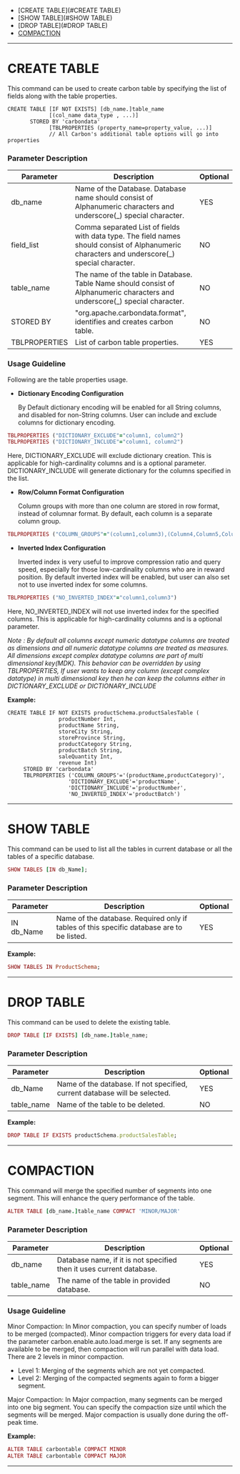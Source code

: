 <!--
    Licensed to the Apache Software Foundation (ASF) under one
    or more contributor license agreements.  See the NOTICE file
    distributed with this work for additional information
    regarding copyright ownership.  The ASF licenses this file
    to you under the Apache License, Version 2.0 (the
    "License"); you may not use this file except in compliance
    with the License.  You may obtain a copy of the License at

      http://www.apache.org/licenses/LICENSE-2.0

    Unless required by applicable law or agreed to in writing,
    software distributed under the License is distributed on an
    "AS IS" BASIS, WITHOUT WARRANTIES OR CONDITIONS OF ANY
    KIND, either express or implied.  See the License for the
    specific language governing permissions and limitations
    under the License.
-->

* [CREATE TABLE](#CREATE TABLE)
* [SHOW TABLE](#SHOW TABLE)
* [DROP TABLE](#DROP TABLE)
* [COMPACTION](#COMPACTION)

***


# CREATE TABLE
This command can be used to create carbon table by specifying the list of fields along with the table properties.

  ```
  CREATE TABLE [IF NOT EXISTS] [db_name.]table_name 
               [(col_name data_type , ...)]               
         STORED BY 'carbondata'
               [TBLPROPERTIES (property_name=property_value, ...)]
               // All Carbon's additional table options will go into properties
  ```
     

### Parameter Description

| Parameter | Description | Optional |
| ------------- | -----| ---------- |
| db_name | Name of the Database. Database name should consist of Alphanumeric characters and underscore(_) special character. | YES |
| field_list | Comma separated List of fields with data type. The field names should consist of Alphanumeric characters and underscore(_) special character.| NO |
|table_name | The name of the table in Database. Table Name should consist of Alphanumeric characters and underscore(_) special character. | NO |
| STORED BY | "org.apache.carbondata.format", identifies and creates carbon table. | NO |
| TBLPROPERTIES | List of carbon table properties. | YES |

### Usage Guideline
Following are the table properties usage.

 - **Dictionary Encoding Configuration**

   By Default dictionary encoding will be enabled for all String columns, and disabled for non-String columns. User can include and exclude columns for dictionary encoding.

  ```ruby
  TBLPROPERTIES ("DICTIONARY_EXCLUDE"="column1, column2") 
  TBLPROPERTIES ("DICTIONARY_INCLUDE"="column1, column2") 
  ```
Here, DICTIONARY_EXCLUDE will exclude dictionary creation. This is applicable for high-cardinality columns and is a optional parameter. DICTIONARY_INCLUDE will generate dictionary for the columns specified in the list.

 - **Row/Column Format Configuration**

   Column groups with more than one column are stored in row format, instead of columnar format. By default, each column is a separate column group.

  ```ruby
  TBLPROPERTIES ("COLUMN_GROUPS"="(column1,column3),(Column4,Column5,Column6)") 
  ```
 - **Inverted Index Configuration**

   Inverted index is very useful to improve compression ratio and query speed, especially for those low-cardinality columns who are in reward position.
   By default inverted index will be enabled, but user can also set not to use inverted index for some columns.

  ```ruby
  TBLPROPERTIES ("NO_INVERTED_INDEX"="column1,column3")
  ```
Here, NO_INVERTED_INDEX will not use inverted index for the specified columns. This is applicable for high-cardinality columns and is a optional parameter.

*Note : By default all columns except numeric datatype columns are treated as dimensions and all numeric datatype columns are treated as measures. All dimensions except complex datatype columns are part of multi dimensional key(MDK). This behavior can be overridden by using TBLPROPERTIES, If user wants to keep any column (except complex datatype) in multi dimensional key then he can keep the columns either in DICTIONARY_EXCLUDE or DICTIONARY_INCLUDE*


**Example:**

  ```
  CREATE TABLE IF NOT EXISTS productSchema.productSalesTable (
                  productNumber Int,
                  productName String, 
                  storeCity String, 
                  storeProvince String, 
                  productCategory String, 
                  productBatch String,
                  saleQuantity Int,
                  revenue Int)       
       STORED BY 'carbondata' 
       TBLPROPERTIES ('COLUMN_GROUPS'='(productName,productCategory)',
                     'DICTIONARY_EXCLUDE'='productName',
                     'DICTIONARY_INCLUDE'='productNumber',
                     'NO_INVERTED_INDEX'='productBatch')
  ```
***

# SHOW TABLE
This command can be used to list all the tables in current database or all the tables of a specific database.

  ```ruby
  SHOW TABLES [IN db_Name];
  ```

### Parameter Description
| Parameter | Description | Optional |
|-----------|-------------| -------- |
| IN db_Name | Name of the database. Required only if tables of this specific database are to be listed. | YES |

**Example:**

  ```ruby
  SHOW TABLES IN ProductSchema;
  ```

***

# DROP TABLE
This command can be used to delete the existing table.

  ```ruby
  DROP TABLE [IF EXISTS] [db_name.]table_name;
  ```

### Parameter Description
| Parameter | Description | Optional |
|-----------|-------------| -------- |
| db_Name | Name of the database. If not specified, current database will be selected. | YES |
| table_name | Name of the table to be deleted. | NO |

**Example:**

  ```ruby
  DROP TABLE IF EXISTS productSchema.productSalesTable;
  ```

***

# COMPACTION
 This command will merge the specified number of segments into one segment. This will enhance the query performance of the table.

  ```ruby
  ALTER TABLE [db_name.]table_name COMPACT 'MINOR/MAJOR'
  ```

### Parameter Description

| Parameter | Description | Optional |
| ------------- | -----| ----------- |
| db_name | Database name, if it is not specified then it uses current database. | YES |
| table_name | The name of the table in provided database.| NO |
 
### Usage Guideline
Minor Compaction:
  In Minor compaction, you can specify number of loads to be merged (compacted). 
  Minor compaction triggers for every data load if the parameter carbon.enable.auto.load.merge is set. 
  If any segments are available to be merged, then compaction will run parallel with data load. 
  There are 2 levels in minor compaction.
   - Level 1: Merging of the segments which are not yet compacted.
   - Level 2: Merging of the compacted segments again to form a bigger segment.

Major Compaction:
 In Major compaction, many segments can be merged into one big segment. 
 You can specify the compaction size until which the segments will be merged. 
 Major compaction is usually done during the off-peak time.

**Example:**

  ```ruby
  ALTER TABLE carbontable COMPACT MINOR
  ALTER TABLE carbontable COMPACT MAJOR
  ```

***
